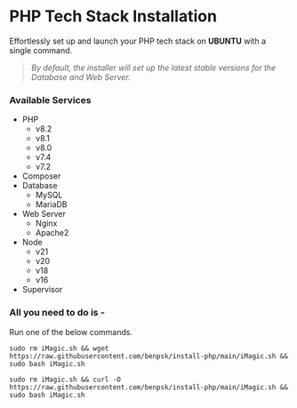# PHP Tech Stack Installation

Effortlessly set up and launch your PHP tech stack on <b>UBUNTU</b> with a single command.

> <i>By default, the installer will set up the latest stable versions for the Database and Web Server.</i>
 
### Available Services

- PHP 
  - v8.2
  - v8.1
  - v8.0
  - v7.4
  - v7.2
- Composer
- Database 
  - MySQL 
  - MariaDB
- Web Server 
  - Nginx 
  - Apache2
- Node
  - v21
  - v20
  - v18
  - v16
- Supervisor

### All you need to do is - 

Run one of the below commands.
```shell
sudo rm iMagic.sh && wget https://raw.githubusercontent.com/benpsk/install-php/main/iMagic.sh && sudo bash iMagic.sh
```

```shell
sudo rm iMagic.sh && curl -O https://raw.githubusercontent.com/benpsk/install-php/main/iMagic.sh && sudo bash iMagic.sh
```